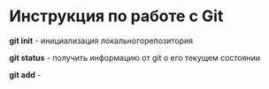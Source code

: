 # Инструкция по работе с Git #

**git init** - инициализация локальногорепозитория

**git status** - получить информацию от git о его текущем состоянии

**git add** -